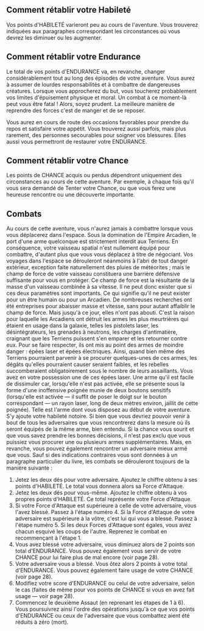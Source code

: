## Comment rétablir votre Habileté

Vos points d'HABILETÉ varieront peu au cours de l'aventure. Vous trouverez indiquées aux paragraphes correspondant les circonstances où vous devrez les diminuer ou les augmenter.

## Comment rétablir votre Endurance

Le total de vos points d'ENDURANCE va, en revanche, changer considérablement tout au long des épisodes de votre aventure. Vous aurez à assumer de lourdes responsabilités et à combattre de dangereuses créatures. Lorsque vous approcherez du but, vous toucherez probablement vos limites d'épuisement physique et moral. Un combat à ce moment-là peut vous être fatal ! Alors, soyez prudent. La meilleure manière de reprendre des forces c'est de manger et de se reposer.

Vous aurez en cours de route des occasions favorables pour prendre du repos et satisfaire votre appétit. Vous trouverez aussi parfois, mais plus rarement, des personnes secourables pour soigner vos blessures. Elles aussi vous permettront de restaurer votre ENDURANCE.

## Comment rétablir votre Chance

Les points de CHANCE acquis ou perdus dépendront uniquement des circonstances au cours de cette aventure. Par exemple, à chaque fois qu'il vous sera demandé de Tenter votre Chance, ou que vous ferez une heureuse rencontre ou une découverte importante.

## Combats

Au cours de cette aventure, vous n'aurez jamais à combattre lorsque vous vous déplacerez dans l'espace. Sous la domination de l'Empire Arcadien, le port d'une arme quelconque est strictement interdit aux Terriens. En conséquence, votre vaisseau spatial n'est nullement équipé pour combattre, d'autant plus que vous vous déplacez à titre de négociant. Vos voyages dans l'espace se dérouleront néanmoins à l'abri de tout danger extérieur, exception faite naturellement des pluies de météorites ; mais le champ de force de votre vaisseau constituera une barrière défensive suffisante pour vous en protéger. Ce champ de force est la résultante de la masse d'un vaisseau combinée à sa vitesse. Il ne peut donc exister que si ces deux paramètres sont importants. Ce qui signifie qu'il ne peut exister pour un être humain ou pour un Arcadien. De nombreuses recherches ont été entreprises pour abaisser masse et vitesse, sans pour autant affaiblir le champ de force. Mais jusqu'à ce jour, elles n'ont pas abouti. C'est la raison pour laquelle les Arcadiens ont détruit les armes les plus meurtrières qui étaient en usage dans la galaxie, telles les pistolets laser, les désintégrateurs, les grenades à neutrons, les charges d'antimatière, craignant que les Terriens puissent s'en emparer et les retourner contre eux. Pour se faire respecter, ils ont mis au point des armes de moindre danger : épées laser et épées électriques. Ainsi, quand bien même des Terriens pourraient parvenir à se procurer quelques-unes de ces armes, les dégâts qu'elles pourraient causer seraient faibles, et les rebelles succomberaient obligatoirement sous le nombre de leurs assaillants. Vous avez en votre possession une de ces épées laser. Une arme qu'il est facile de dissimuler car, lorsqu'elle n'est pas activée, elle se présente sous la forme d'une inoffensive poignée munie de deux boutons sensitifs (lorsqu'elle est activée — il suffit de poser le doigt sur le bouton correspondant — un rayon laser, long de deux mètres environ, jaillit de cette poignée). Telle est l'arme dont vous disposez au début de votre aventure. S'y ajoute votre habileté notoire. Si bien que vous devriez pouvoir venir à bout de tous les adversaires que vous rencontrerez dans la mesure où ils seront équipés de la même arme, bien entendu. Si la chance vous sourit et que vous savez prendre les bonnes décisions, il n'est pas exclu que vous puissiez vous procurer une ou plusieurs armes supplémentaires. Mais, en revanche, vous pouvez également rencontrer un adversaire mieux armé que vous. Sauf si des indications contraires vous sont données à un paragraphe particulier du livre, les combats se dérouleront toujours de la manière suivante :

1. Jetez les deux dés pour votre adversaire. Ajoutez le chiffre obtenu à ses points d'HABILETÉ. Le total vous donnera alors sa Force d'Attaque.
2. Jetez les deux dés pour vous-même. Ajoutez le chiffre obtenu à vos propres points d'HABILETÉ. Ce total représente votre Force d'Attaque.
3. Si votre Force d'Attaque est supérieure à celle de votre adversaire, vous l'avez blessé. Passez à l'étape numéro 4. Si la Force d'Attaque de votre adversaire est supérieure à la vôtre, c'est lui qui vous a blessé. Passez à l'étape numéro 5. Si les deux Forces d'Attaque sont égales, vous avez chacun esquivé les coups de l'autre. Reprenez le combat en recommençant à l'étape 1.
4. Vous avez blessé votre adversaire, vous diminuez alors de 2 points son total d'ENDURANCE. Vous pouvez également vous servir de votre CHANCE pour lui faire plus de mal encore (voir page 28).
5. Votre adversaire vous a blessé. Vous ôtez alors 2 points à votre total d'ENDURANCE. Vous pouvez également faire usage de votre CHANCE (voir page 28).
6. Modifiez votre score d'ENDURANCE ou celui de votre adversaire, selon le cas (faites de même pour vos points de CHANCE si vous en avez fait usage — voir page 28).
7. Commencez le deuxième Assaut (en reprenant les étapes de 1 à 6). Vous poursuivrez ainsi l'ordre des opérations jusqu'à ce que vos points d'ENDURANCE ou ceux de l'adversaire que vous combattez aient été réduits à zéro (mort).